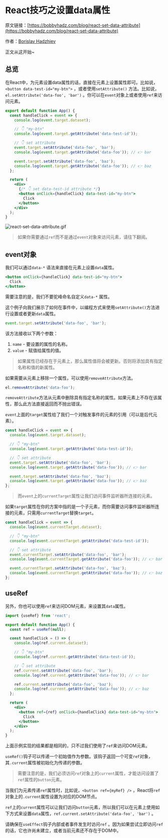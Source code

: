 # React技巧之设置data属性

原文链接：[https://bobbyhadz.com/blog/react-set-data-attribute](https://bobbyhadz.com/blog/react-set-data-attribute)

作者：[Borislav Hadzhiev](https://bobbyhadz.com/about)

正文从这开始~

## 总览

在React中，为元素设置data属性的话，直接在元素上设置属性即可。比如说，`<button data-test-id="my-btn">` ，或者使用`setAttribute()` 方法。比如说，`el.setAttribute('data-foo', 'bar')` 。你可以在`event`对象上或者使用`ref`来访问元素。

```jsx
export default function App() {
  const handleClick = event => {
    console.log(event.target.dataset);

    // 👇️ "my-btn"
    console.log(event.target.getAttribute('data-test-id'));

    // 👇️ set attribute
    event.target.setAttribute('data-foo', 'bar');
    console.log(event.target.getAttribute('data-foo')); // 👉️ bar

    event.target.setAttribute('data-foo', 'baz');
    console.log(event.target.getAttribute('data-foo')); // 👉️ baz
  };

  return (
    <div>
      {/* 👇️ set data-test-id attribute */}
      <button onClick={handleClick} data-test-id="my-btn">
        Click
      </button>
    </div>
  );
}
```

![react-set-data-attribute.gif](https://p3-juejin.byteimg.com/tos-cn-i-k3u1fbpfcp/dd339250e29d4869aed801533c056a6e~tplv-k3u1fbpfcp-watermark.image?)

> 如果你需要通过`ref`而不是通过`event`对象来访问元素，请往下翻阅。
> 

## event对象

我们可以通过`data-*` 语法来直接在元素上设置`data`属性。

```jsx
<button onClick={handleClick} data-test-id="my-btn">
  Click
</button>
```

需要注意的是，我们不要驼峰命名自定义`data-*` 属性。

这个例子向我们展示了如何在事件中，以编程方式来使用`setAttribute()`方法进行设置或者更新`data`属性。

```jsx
event.target.setAttribute('data-foo', 'bar');
```

该方法接收以下两个参数：

1. `name` - 要设置的属性的名称。
2. `value` - 赋值给属性的值。

> 如果属性已经存在于元素上，那么属性值将会被更新。否则将添加具有指定名称和值的新属性。
> 

如果需要从元素上移除一个属性，可以使用`removeAttribute`方法。

```jsx
el.removeAttribute('data-foo');
```

`removeAttribute`方法从元素中删除具有指定名称的属性。如果元素上不存在该属性，那么此方法直接返回而不抛出错误。

`event`上面的`target`属性给了我们一个对触发事件的元素的引用（可以是后代元素）。

```jsx
const handleClick = event => {
  console.log(event.target.dataset);

  // 👇️ "my-btn"
  console.log(event.target.getAttribute('data-test-id'));

  // 👇️ set attribute
  event.target.setAttribute('data-foo', 'bar');
  console.log(event.target.getAttribute('data-foo')); // 👉️ bar

  event.target.setAttribute('data-foo', 'baz');
  console.log(event.target.getAttribute('data-foo')); // 👉️ baz
};
```

> 而`event`上的`currentTarget`属性让我们访问事件监听器所连接的元素。
> 

如果`target`属性在你的方案中指的是一个子元素，而你需要访问事件监听器所连接的元素，只需用`currentTarget`替换`target`。

```jsx
const handleClick = event => {
  console.log(event.currentTarget.dataset);

  // 👇️ "my-btn"
  console.log(event.currentTarget.getAttribute('data-test-id'));

  // 👇️ set attribute
  event.currentTarget.setAttribute('data-foo', 'bar');
  console.log(event.currentTarget.getAttribute('data-foo')); // 👉️ bar

  event.currentTarget.setAttribute('data-foo', 'baz');
  console.log(event.currentTarget.getAttribute('data-foo')); // 👉️ baz
};
```

## useRef

另外，你也可以使用`ref`来访问DOM元素，来设置其`data`属性。

```jsx
import {useRef} from 'react';

export default function App() {
  const ref = useRef(null);

  const handleClick = () => {
    console.log(ref.current.dataset);

    // 👇️ "my-btn"
    console.log(ref.current.getAttribute('data-test-id'));

    // 👇️ set attribute
    ref.current.setAttribute('data-foo', 'bar');
    console.log(ref.current.getAttribute('data-foo')); // 👉️ bar

    ref.current.setAttribute('data-foo', 'baz');
    console.log(ref.current.getAttribute('data-foo')); // 👉️ baz
  };

  return (
    <div>
      <button ref={ref} onClick={handleClick} data-test-id="my-btn">
        Click
      </button>
    </div>
  );
}
```

上面示例实现的结果都是相同的，只不过我们使用了`ref`来访问DOM元素。

`useRef()`钩子可以传递一个初始值作为参数。该钩子返回一个可变`ref`对象，其`.current`属性被初始化为传递的参数。

> 需要注意的是，我们必须访问`ref`对象上的`current`属性，才能访问设置了`ref`属性的`button`元素。
> 

当我们为元素传递`ref`属性时，比如说，`<button ref={myRef} />` ，React将`ref`对象上的`.current`属性设置为对应的DOM节点。

`ref`上的`current`属性可以让我们访问`button`元素，所以我们可以在元素上使用如下方式来设置`data`属性，`ref.current.setAttribute('data-foo', 'bar')` 。

请确保在`useEffect`钩子内部或者事件发生时访问`ref` 。因为如果尝试立即访问`ref`的话，它也许尚未建立，或者当前元素还不存在于DOM中。